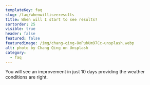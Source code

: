 ```yaml
---
templateKey: faq
slug: /faq/whenwilliseeresults
title: When will I start to see results?
sortorder: 25
visible: true
header: false
featured: false
featuredimage: /img/chang-qing-8oPubUm97Cc-unsplash.webp
alt: photo by Chang Qing on Unsplash
category:
  - faq
---
```


You will see an improvement in just 10 days providing the weather conditions are
right.
